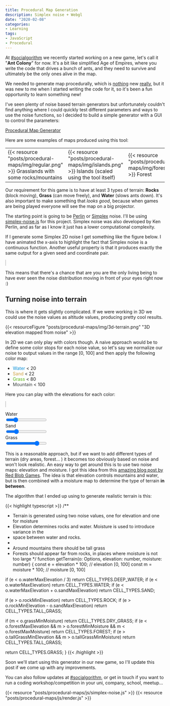 ```yaml
---
title: Procedural Map Generation
description: Simplex noise + Webgl
date: "2020-02-08"
categories:
- Learning
tags:
- JavaScript
- Procedural
---
```


At [#socialgorithm](https://socialgorithm.org) we recently started working on a new game, let's call it "**Ant Colony**" for now. It's a bit like simplified Age of Empires, where you write the code that drives a bunch of ants, and they need to survive and ultimately be the only ones alive in the map.

We needed to generate map procedurally, which is [nothing](https://www.redblobgames.com/maps/terrain-from-noise/) new [really](https://github.com/Azercoco/3D-Earth-Like-Planet-Procedural-Generator), but it was new to me when I started writing the code for it, so it's been a fun opportunity to learn something new!

I've seen plenty of noise based terrain generators but unfortunately couldn't find anything where I could quickly test different parameters and ways to use the noise functions, so I decided to build a simple generator with a GUI to control the parameters:

[Procedural Map Generator](https://aurbano.github.io/procedural-maps/)

Here are some examples of maps produced using this tool:

<table class="images">
    <tr>
        <td width="33%">
          {{< resource "posts/procedural-maps/img/regular.png" >}}
          Grasslands with some rocks/mountains
        </td>
        <td width="33%">
          {{< resource "posts/procedural-maps/img/islands.png" >}}
          Islands (scaled using the tool itself)
        </td>
        <td width="33%">
          {{< resource "posts/procedural-maps/img/forest.png" >}}
          Forest
        </td>
    </tr>
</table>

Our requirement for this game is to have at least 3 types of terrain: **Rocks** (block moving), **Grass** (can move freely), and **Water** (slows ants down). It's also important to make something that *looks good*, because when games are being played everyone will see the map on a big projector.

The starting point is going to be [Perlin](https://en.wikipedia.org/wiki/Perlin_noise) or [Simplex](https://en.wikipedia.org/wiki/Simplex_noise) noise. I'll be using [simplex-noise.js](https://github.com/jwagner/simplex-noise.js) for this project. Simplex noise was also developed by Ken Perlin, and as far as I know it just has a lower computational complexity.

If I generate some Simplex 2D noise I get something like the figure below. I have animated the x-axis to highlight the fact that Simplex noise is a continuous function. Another useful property is that it produces exactly the same output for a given seed and coordinate pair.

<canvas id="noise" style="height: 200px; width: 100%; border: #ccc solid 1px; margin: 1em 0"></canvas>

This means that there's a chance that are you are the only living being to have ever seen the noise distribution moving in front of your eyes right now :)

## Turning noise into terrain

This is where it gets slightly complicated. If we were working in 3D we could use the noise values as altitude values, producing pretty cool results.

{{< resourceFigure "posts/procedural-maps/img/3d-terrain.png" "3D elevation mapped from noise" >}}

In 2D we can only play with colors though. A naive approach would be to define some color stops for each noise value, so let's say we normalize our noise to output values in the range [0, 100] and then apply the following color map:

* <span style="color: #0a90d8">Water</span> < 20
* <span style="color: #cea244">Sand</span> < 22
* <span style="color: #59b513">Grass</span> < 80
* <span style="color: #393f3e">Mountain</span> < 100

Here you can play with the elevations for each color:

<canvas id="terrainBasic" style="height: 200px; width: 100%; border: #ccc solid 1px; margin: 1em 0"></canvas>

<form>
  <div class="form-group">
    <label for="waterMax">Water</label><br>
    <input type="range" class="form-control-range terrainSlider" id="waterMax" min="0" max="100" value="20">
  </div>
  <div class="form-group">
    <label for="sandMax">Sand</label><br>
    <input type="range" class="form-control-range terrainSlider" id="sandMax" min="0" max="100" value="22">
  </div>
  <div class="form-group">
    <label for="grassMax">Grass</label><br>
    <input type="range" class="form-control-range terrainSlider" id="grassMax" min="0" max="100" value="80">
  </div>
</form>

This is a reasonable approach, but if we want to add different types of terrain (dry areas, forest... ) it becomes too obviously based on noise and won't look realistic. An easy way to get around this is to use two noise maps: elevation and moisture. I got this idea from this [amazing blog post by Red Blob Games](https://www.redblobgames.com/maps/terrain-from-noise/). The idea is that elevation controls mountains and water, but is then combined with a moisture map to determine the type of terrain **in between**.

The algorithm that I ended up using to generate realistic terrain is this:

{{< highlight typescript >}}
/**
 * Terrain is generated using two noise values, one for elevation and one for moisture
 * Elevation determines rocks and water. Moisture is used to introduce variance in the
 * space between water and rocks.
 *
 * Around mountains there should be tall grass
 * Forests should appear far from rocks, in places where moisture is not too large
 */
function getTerrain(o: Options, elevation: number, moisture: number) {
  const e = elevation * 100; // elevation [0, 100]
  const m = moisture * 100;  // moisture [0, 100]

  if (e < o.waterMaxElevation / 3)
    return CELL_TYPES.DEEP_WATER;
  if (e < o.waterMaxElevation)
    return CELL_TYPES.WATER;
  if (e < o.waterMaxElevation + o.sandMaxElevation)
    return CELL_TYPES.SAND;

  if (e > o.rockMinElevation)
    return CELL_TYPES.ROCK;
  if (e > o.rockMinElevation - o.sandMaxElevation)
    return CELL_TYPES.TALL_GRASS;

  if (m < o.grassMinMoisture)
    return CELL_TYPES.DRY_GRASS;
  if (e < o.forestMaxElevation && m > o.forestMinMoisture && m < o.forestMaxMoisture)
    return CELL_TYPES.FOREST;
  if (e > o.tallGrassMinElevation && m > o.tallGrassMinMoisture)
    return CELL_TYPES.TALL_GRASS;

  return CELL_TYPES.GRASS;
}
{{< /highlight >}}

Soon we'll start using this generator in our new game, so I'll update this post if we come up with any improvements.

You can also follow updates at [#socialgorithm](https://socialgorithm.org), or get in touch if you want to run a coding workshop/competition in your uni, company, school, meetup...

{{< resource "posts/procedural-maps/js/simplex-noise.js" >}}
{{< resource "posts/procedural-maps/js/render.js" >}}
